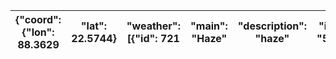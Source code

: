 | {"coord": {"lon": 88.3629   |  "lat": 22.5744}   |  "weather": [{"id": 721   |  "main": "Haze"   |  "description": "haze"   |  "icon": "50d"}]   |  "base": "stations"   |  "main": {"temp": 32.96   |  "feels_like": 39.96   |  "temp_min": 32.96   |  "temp_max": 32.96   |  "pressure": 1003   |  "humidity": 66   |  "sea_level": 1003   |  "grnd_level": 1002}   |  "visibility": 4000   |  "wind": {"speed": 4.12   |  "deg": 200}   |  "clouds": {"all": 75}   |  "dt": 1752822086   |  "sys": {"type": 1   |  "id": 9114   |  "country": "IN"   |  "sunrise": 1752795111   |  "sunset": 1752843196}   |  "timezone": 19800   |  "id": 1275004   |  "name": "Kolkata"   |  "cod": 200}   |
|-----------------------------|--------------------|---------------------------|-------------------|--------------------------|--------------------|-----------------------|---------------------------|------------------------|----------------------|----------------------|---------------------|-------------------|----------------------|------------------------|-----------------------|---------------------------|----------------|--------------------------|---------------------|----------------------|---------------|--------------------|--------------------------|--------------------------|----------------------|------------------|----------------------|----------------|